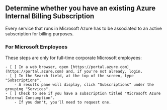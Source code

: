 ## Determine whether you have an existing Azure Internal Billing Subscription

Every service that runs in Microsoft Azure has to be associated to an active subscription for billing purposes.

### For Microsoft Employees

These steps are only for full-time corporate Microsoft employees:

    - [ ] In a web browser, open [https://portal.azure.com](https://portal.azure.com) and, if you're not already, login.
    - [ ] In the Search field, at the top of the screen, type "Subscriptions".
        - A results pane will display, click "Subscriptions" under the grouping "Services".
    - [ ] Check to see if you have a subscription titled "Microsoft Azure Internal Consumption".
        - If you don't, you'll need to request one.
